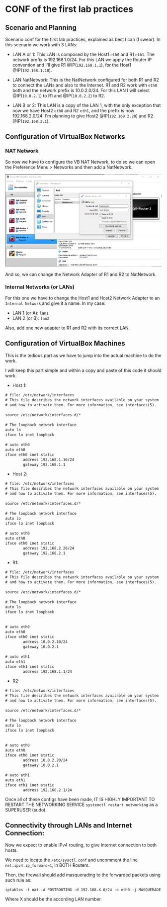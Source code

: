 # CONF of the first lab practices

## Scenario and Planning
Scenario conf for the first lab practices, explained as best I can (I swear). In this scenario we work with 3 LANs:

* LAN A or 1: This LAN is composed by the Host1 `eth0` and R1 `eth1`. The network prefix is 192.168.1.0/24.
For this LAN we apply the Router IP convention and I'll give R1 @IP(`192.168.1.1`), for the Host1 @IP(`192.168.1.10`).

* LAN NatNetwork: This is the NatNetwork configured for both R1 and R2 to connect the LANs and also to the Internet. R1 and R2 work with `eth0` both and the network prefix is 10.0.2.0/24.
For this LAN I will select @IP(`10.0.2.1`) to R1 and @IP(`10.0.2.2`) to R2.

* LAN B or 2: This LAN is a copy of the LAN 1, with the only exception that now we have Host2 `eth0` and R2 `eth1`, and the prefix is now 192.168.2.0/24.
I'm planning to give Host2 @IP(`192.168.2.20`) and R2 @IP(`192.168.2.1`).

## Configuration of VirtualBox Networks
### NAT Network
So now we have to configure the VB NAT Network, to do so we can open the Preference Menu > Networks and then add a NatNetwork.

![VBox NatNetwork Menu](./img/VB_network.png "VBox NatNetwork Menu")

And so, we can change the Network Adapter of R1 and R2 to NatNetwork.

### Internal Networks (or LANs)
For this one we have to change the Host1 and Host2 Network Adapter to an `Internal Network` and give it a name. In my case:

* LAN 1 (or A): `lan1`
* LAN 2 (or B): `lan2`

Also, add one new adapter to R1 and R2 with its correct LAN.

## Configuration of VirtualBox Machines
This is the tedious part as we have to jump into the actual machine to do the work.

I will keep this part simple and within a copy and paste of this code it should work.

* Host 1:
```
# file: /etc/network/interfaces
# This file describes the network interfaces available on your system
# and how to activate them. For more information, see interfaces(5).

source /etc/network/interfaces.d/*

# The loopback network interface
auto lo
iface lo inet loopback

# auto eth0
auto eth0
iface eth0 inet static
        address 192.168.1.10/24
        gateway 192.168.1.1

```

* Host 2:
```
# file: /etc/network/interfaces
# This file describes the network interfaces available on your system
# and how to activate them. For more information, see interfaces(5).

source /etc/network/interfaces.d/*

# The loopback network interface
auto lo
iface lo inet loopback

# auto eth0
auto eth0
iface eth0 inet static
        address 192.168.2.20/24
        gateway 192.168.2.1

```

* R1:
```
# file: /etc/network/interfaces
# This file describes the network interfaces available on your system
# and how to activate them. For more information, see interfaces(5).

source /etc/network/interfaces.d/*

# The loopback network interface
auto lo
iface lo inet loopback


# auto eth0
auto eth0
iface eth0 inet static
        address 10.0.2.10/24
        gateway 10.0.2.1

# auto eth1
auto eth1
iface eth1 inet static
        address 192.168.1.1/24
```

* R2:
```
# file: /etc/network/interfaces
# This file describes the network interfaces available on your system
# and how to activate them. For more information, see interfaces(5).

source /etc/network/interfaces.d/*

# The loopback network interface
auto lo
iface lo inet loopback


# auto eth0
auto eth0
iface eth0 inet static
        address 10.0.2.20/24
        gateway 10.0.2.1

# auto eth1
auto eth1
iface eth1 inet static
        address 192.168.2.1/24
```

Once all of these configs have been made, IT IS HIGHLY IMPORTANT TO RESTART THE NETWORKING SERVICE `systemctl restart networking` as a SUPERUSER (sudo).

## Connectivity through LANs and Internet Connection:

Now we expect to enable IPv4 routing, to give Internet connection to both hosts.

We need to locate the `/etc/sysctl.conf` and uncomment the line `net.ipv4.ip_forward=1`, in BOTH Routers.

Then, the firewall should add masquerading to the forwarded packets using such rule as:
```
iptables -t nat -A POSTROUTING -d 192.168.X.0/24 -o eth0 -j MASQUERADE
```
Where X should be the according LAN number.
